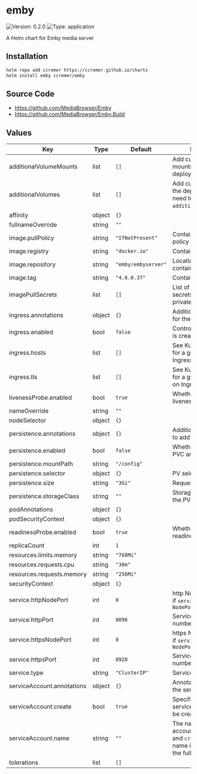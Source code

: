 # emby

![Version: 0.2.0](https://img.shields.io/badge/Version-0.2.0-informational?style=flat-square) ![Type: application](https://img.shields.io/badge/Type-application-informational?style=flat-square)

A Helm chart for Emby media server

## Installation

```bash
helm repo add ccremer https://ccremer.github.io/charts
helm install emby ccremer/emby
```

## Source Code

* <https://github.com/MediaBrowser/Emby>
* <https://github.com/MediaBrowser/Emby.Build>

## Values

| Key | Type | Default | Description |
|-----|------|---------|-------------|
| additionalVolumeMounts | list | `[]` | Add custom volume mounts to the deployment |
| additionalVolumes | list | `[]` | Add custom volumes to the deployment (may need to match `additionalVolumeMounts`) |
| affinity | object | `{}` |  |
| fullnameOverride | string | `""` |  |
| image.pullPolicy | string | `"IfNotPresent"` | Container image pull policy |
| image.registry | string | `"docker.io"` | Container image registry |
| image.repository | string | `"emby/embyserver"` | Location of the container image |
| image.tag | string | `"4.6.0.37"` | Container image tag |
| imagePullSecrets | list | `[]` | List of image pull secrets if you use a privately hosted image |
| ingress.annotations | object | `{}` | Additional annotations for the Ingress object |
| ingress.enabled | bool | `false` | Control whether ingress is created |
| ingress.hosts | list | `[]` | See Kubernetes Docs for a guide to setup Ingress hosts |
| ingress.tls | list | `[]` | See Kubernetes Docs for a guide to setup TLS on Ingress |
| livenessProbe.enabled | bool | `true` | Whether to enable the liveness probe |
| nameOverride | string | `""` |  |
| nodeSelector | object | `{}` |  |
| persistence.annotations | object | `{}` | Additional annotations to add to the PVC |
| persistence.enabled | bool | `false` | Whether to enable the PVC and mount |
| persistence.mountPath | string | `"/config"` |  |
| persistence.selector | object | `{}` | PV selector |
| persistence.size | string | `"3Gi"` | Requested storage size |
| persistence.storageClass | string | `""` | Storage Class name of the PV |
| podAnnotations | object | `{}` |  |
| podSecurityContext | object | `{}` |  |
| readinessProbe.enabled | bool | `true` | Whether to enable the readiness probe |
| replicaCount | int | `1` |  |
| resources.limits.memory | string | `"768Mi"` |  |
| resources.requests.cpu | string | `"30m"` |  |
| resources.requests.memory | string | `"256Mi"` |  |
| securityContext | object | `{}` |  |
| service.httpNodePort | int | `0` | http Node port number if `service.type` is `NodePort` |
| service.httpPort | int | `8096` | Service http port number |
| service.httpsNodePort | int | `0` | https Node port number if `service.type` is `NodePort` |
| service.httpsPort | int | `8920` | Service https port number |
| service.type | string | `"ClusterIP"` | Service type |
| serviceAccount.annotations | object | `{}` | Annotations to add to the service account |
| serviceAccount.create | bool | `true` | Specifies whether a service account should be created |
| serviceAccount.name | string | `""` | The name of the service account to use. If not set and `create` is `true`, a name is generated using the fullname template |
| tolerations | list | `[]` |  |
